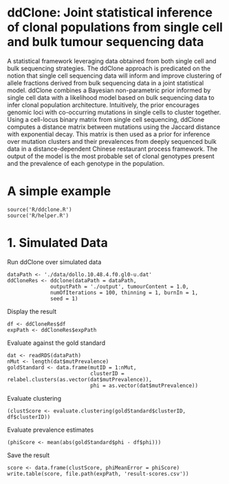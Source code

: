 # ddClone: Joint statistical inference of clonal populations from single cell and bulk tumour sequencing data

A statistical framework leveraging data obtained from both single cell and bulk
sequencing strategies. The ddClone approach
is predicated on the notion that single cell sequencing
data will inform and improve clustering of allele fractions
derived from bulk sequencing data in a joint statistical model.
ddClone combines a Bayesian non-parametric prior informed by single cell
data with a likelihood model based on bulk sequencing data to infer
clonal population architecture. Intuitively, the prior encourages genomic
loci with co-occurring mutations in single cells to cluster together.
Using a cell-locus binary matrix from single cell sequencing,
ddClone computes a distance matrix between mutations using the Jaccard distance with exponential decay.
This matrix is then used as a prior for inference over mutation clusters and their prevalences from deeply
sequenced bulk data in a distance-dependent Chinese restaurant process framework.
The output of the model is the most probable set of clonal genotypes present and the
prevalence of each genotype in the population.


# A simple example

```{r}
source('R/ddclone.R')
source('R/helper.R')
```


# 1. Simulated Data

Run ddClone over simulated data
```{r}
dataPath <- './data/dollo.10.48.4.f0.gl0-u.dat'
ddCloneRes <- ddclone(dataPath = dataPath,
              outputPath = './output', tumourContent = 1.0,
              numOfIterations = 100, thinning = 1, burnIn = 1,
              seed = 1)
```

Display the result
```{r}
df <- ddCloneRes$df
expPath <- ddCloneRes$expPath
```

Evaluate against the gold standard
```{r}
dat <- readRDS(dataPath)
nMut <- length(dat$mutPrevalence)
goldStandard <- data.frame(mutID = 1:nMut,
                           clusterID = relabel.clusters(as.vector(dat$mutPrevalence)),
                           phi = as.vector(dat$mutPrevalence))
```

Evaluate clustering
```{r}
(clustScore <- evaluate.clustering(goldStandard$clusterID, df$clusterID))
```

Evaluate prevalence estimates
```{r}
(phiScore <- mean(abs(goldStandard$phi - df$phi)))
```

Save the result
```{r}
score <- data.frame(clustScore, phiMeanError = phiScore)
write.table(score, file.path(expPath, 'result-scores.csv'))
```

